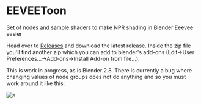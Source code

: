 # EEVEEToon
Set of nodes and sample shaders to make NPR shading in Blender Eeevee easier

Head over to [Releases](https://github.com/kanzwataru/EEVEEToon/releases) and download the
latest release. Inside the zip file you'll find another zip which you can add to blender's
add-ons (Edit->User Preferences...->Add-ons->Install Add-on from file...).

This is work in progress, as is Blender 2.8. There is currently a bug where changing values
of node groups does not do anything and so you must work around it like this:

![a](https://imgur.com/a/QkIDXPg)
